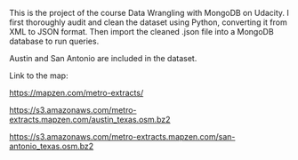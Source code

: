 This is the project of the course Data Wrangling with MongoDB on Udacity. I first thoroughly audit and clean the dataset using Python, converting it from XML to JSON format. Then import the cleaned .json file into a MongoDB database to run queries.

Austin and San Antonio are included in the dataset.

Link to the map:

https://mapzen.com/metro-extracts/

https://s3.amazonaws.com/metro-extracts.mapzen.com/austin_texas.osm.bz2

https://s3.amazonaws.com/metro-extracts.mapzen.com/san-antonio_texas.osm.bz2
